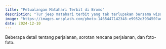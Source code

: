 ```yaml
---
title: "Petualangan Matahari Terbit di Bromo"
description: "Tur jeep matahari terbit yang tak terlupakan bersama wisatawan dari Jerman."
image: "https://images.unsplash.com/photo-1465447142348-e9952c393450?auto=format&fit=crop&w=600&q=80"
date: 2024-12-10
---
```


Beberapa detail tentang perjalanan, sorotan rencana perjalanan, dan foto-foto.
